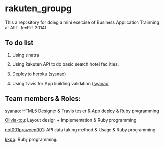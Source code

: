 rakuten_groupg
==============
This a repository for doing a mini exercise of Business Application Trainning at AIIT. (enPiT 2014) 

To do list
-------------
 1. Using sinatra

 2. Using Rakuten API to do basic search hotel facilities.

 3. Deploy to heroku ([syanao](https://github.com/syanao))
 
 4. Using travis for App building validation ([syanao](https://github.com/syanao))


Team members & Roles:
--------------------
 [syanao](https://github.com/syanao): HTML5 Designer & Travis tester & App deploy & Ruby programming
 
 [Olivia-tou](https://github.com/Olivia-tou): Layout design + Implementation & Ruby programming 
 
 [not001praween001](https://github.com/not001praween001): API data taking method & Usage & Ruby programming.
 
 [kkpb](https://github.com/kkpb): Ruby programming.
